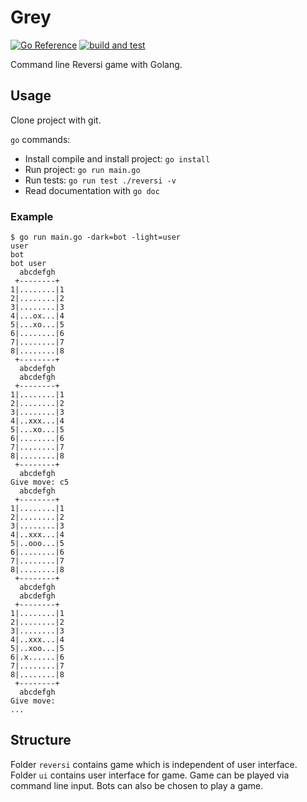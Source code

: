 # Grey

[![Go Reference](https://pkg.go.dev/badge/github.com/elehtine/grey.svg)](https://pkg.go.dev/github.com/elehtine/grey)
[![build and test](https://github.com/elehtine/grey/actions/workflows/go.yml/badge.svg)](https://github.com/elehtine/grey/actions/workflows/go.yml)

Command line Reversi game with Golang.


## Usage

Clone project with git.

`go` commands:
- Install compile and install project: `go install`
- Run project: `go run main.go`
- Run tests: `go run test ./reversi -v`
- Read documentation with `go doc`

### Example

```
$ go run main.go -dark=bot -light=user
user
bot
bot user
  abcdefgh
 +--------+
1|........|1
2|........|2
3|........|3
4|...ox...|4
5|...xo...|5
6|........|6
7|........|7
8|........|8
 +--------+
  abcdefgh
  abcdefgh
 +--------+
1|........|1
2|........|2
3|........|3
4|..xxx...|4
5|...xo...|5
6|........|6
7|........|7
8|........|8
 +--------+
  abcdefgh
Give move: c5
  abcdefgh
 +--------+
1|........|1
2|........|2
3|........|3
4|..xxx...|4
5|..ooo...|5
6|........|6
7|........|7
8|........|8
 +--------+
  abcdefgh
  abcdefgh
 +--------+
1|........|1
2|........|2
3|........|3
4|..xxx...|4
5|..xoo...|5
6|.x......|6
7|........|7
8|........|8
 +--------+
  abcdefgh
Give move: 
...
```

## Structure

Folder `reversi` contains game which is independent of user interface. Folder `ui` contains user interface for game. Game can be played via command line input. Bots can also be chosen to play a game.
